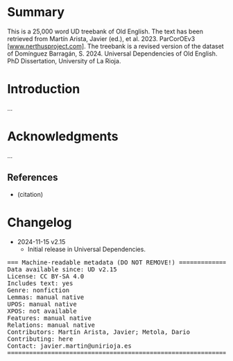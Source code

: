 # Summary

This is a 25,000 word UD treebank of Old English.
The text has been retrieved from Martín Arista, Javier (ed.), et al. 2023. ParCorOEv3 [www.nerthusproject.com].
The treebank is a revised version of the dataset of Domínguez Barragán, S. 2024. Universal Dependencies of Old English. PhD Dissertation, University of La Rioja.


# Introduction

...


# Acknowledgments

...

## References

* (citation)


# Changelog

* 2024-11-15 v2.15
  * Initial release in Universal Dependencies.


<pre>
=== Machine-readable metadata (DO NOT REMOVE!) ================================
Data available since: UD v2.15
License: CC BY-SA 4.0
Includes text: yes
Genre: nonfiction
Lemmas: manual native
UPOS: manual native
XPOS: not available
Features: manual native
Relations: manual native
Contributors: Martín Arista, Javier; Metola, Dario
Contributing: here
Contact: javier.martin@unirioja.es
===============================================================================
</pre>
